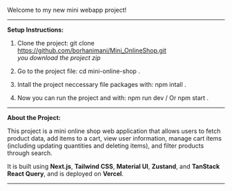 Welcome to my new mini webapp project! 
__________________________________________________________________________________________________________________________________

**Setup Instructions:**  
  1. Clone the project:
       git clone https://github.com/borhanimani/Mini_OnlineShop.git  
       *you download the project zip*
     
  3. Go to the project file:
       cd mini-online-shop .
     
  5. Intall the project neccessary file packages with: npm intall .
    
  7. Now you can run the project and with: npm run dev / Or npm start .
__________________________________________________________________________________________________________________________________

**About the Project:**

This project is a mini online shop web application that allows users to fetch product data, add items to a cart, view user 
information, manage cart items (including updating quantities and deleting items), and filter products through search.

It is built using **Next.js**, **Tailwind CSS**, **Material UI**, **Zustand**, and **TanStack React Query**, and is deployed 
on **Vercel**.

__________________________________________________________________________________________________________________________________
